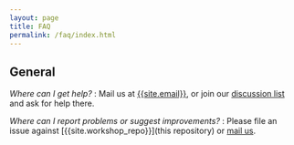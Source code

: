 ```yaml
---
layout: page
title: FAQ
permalink: /faq/index.html
---
```


## General

*Where can I get help?*
:   Mail us at [{{site.email}}](mailto:{{site.email}}),
    or join our [discussion list]({{site.swc_site}}/join/)
    and ask for help there.

*Where can I report problems or suggest improvements?*
:   Please file an issue against [{{site.workshop_repo}}](this repository)
    or [mail us](mailto:{{site.email}}).

